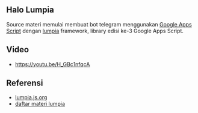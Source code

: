 ## Halo Lumpia

Source materi memulai membuat bot telegram menggunakan [Google Apps Script](https://script.google.com/) dengan [lumpia] framework, library edisi ke-3 Google Apps Script.

## Video

- https://youtu.be/H_GBc1nfqcA


## Referensi
- [lumpia.js.org](https://lumpia.js.org)
- [daftar materi lumpia](https://j.mp/gaslumpia)

[lumpia]: https://lumpia.js.org